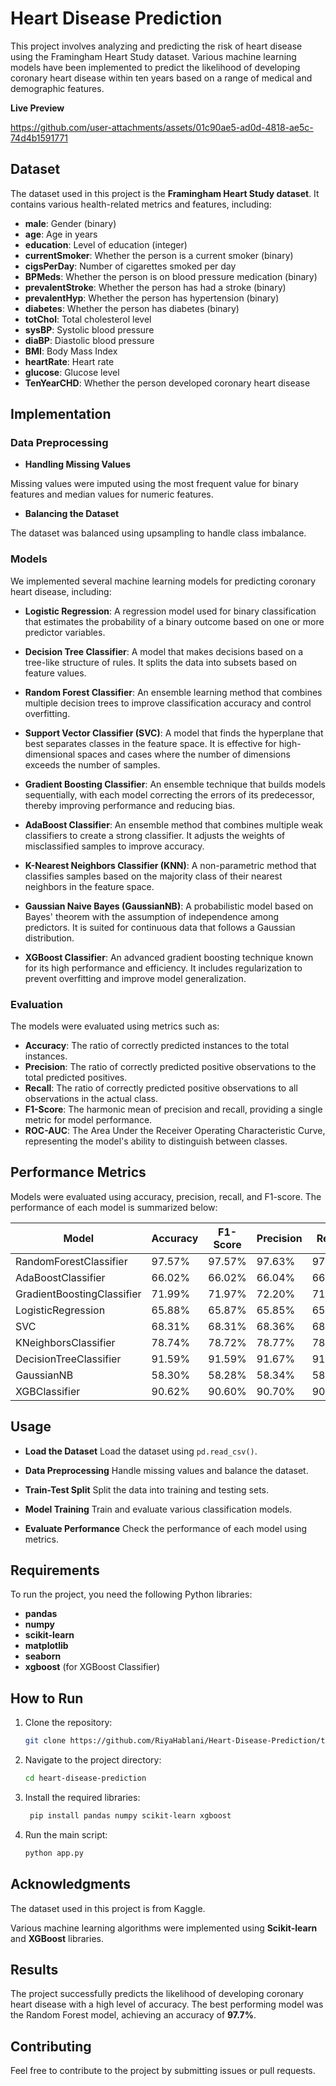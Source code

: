 # Heart Disease Prediction

This project involves analyzing and predicting the risk of heart disease using the Framingham Heart Study dataset. Various machine learning models have been implemented to predict the likelihood of developing coronary heart disease within ten years based on a range of medical and demographic features.

**Live Preview**

https://github.com/user-attachments/assets/01c90ae5-ad0d-4818-ae5c-74d4b1591771

## Dataset

The dataset used in this project is the **Framingham Heart Study dataset**. It contains various health-related metrics and features, including:

- **male**: Gender (binary)
- **age**: Age in years
- **education**: Level of education (integer)
- **currentSmoker**: Whether the person is a current smoker (binary)
- **cigsPerDay**: Number of cigarettes smoked per day
- **BPMeds**: Whether the person is on blood pressure medication (binary)
- **prevalentStroke**: Whether the person has had a stroke (binary)
- **prevalentHyp**: Whether the person has hypertension (binary)
- **diabetes**: Whether the person has diabetes (binary)
- **totChol**: Total cholesterol level
- **sysBP**: Systolic blood pressure
- **diaBP**: Diastolic blood pressure
- **BMI**: Body Mass Index
- **heartRate**: Heart rate
- **glucose**: Glucose level
- **TenYearCHD**: Whether the person developed coronary heart disease

## Implementation

### Data Preprocessing

- **Handling Missing Values**

Missing values were imputed using the most frequent value for binary features and median values for numeric features.

- **Balancing the Dataset**

The dataset was balanced using upsampling to handle class imbalance.

### Models

We implemented several machine learning models for predicting coronary heart disease, including:

- **Logistic Regression**: A regression model used for binary classification that estimates the probability of a binary outcome based on one or more predictor variables.

- **Decision Tree Classifier**: A model that makes decisions based on a tree-like structure of rules. It splits the data into subsets based on feature values.

- **Random Forest Classifier**: An ensemble learning method that combines multiple decision trees to improve classification accuracy and control overfitting.

- **Support Vector Classifier (SVC)**: A model that finds the hyperplane that best separates classes in the feature space. It is effective for high-dimensional spaces and cases where the number of dimensions exceeds the number of samples.

- **Gradient Boosting Classifier**: An ensemble technique that builds models sequentially, with each model correcting the errors of its predecessor, thereby improving performance and reducing bias.

- **AdaBoost Classifier**: An ensemble method that combines multiple weak classifiers to create a strong classifier. It adjusts the weights of misclassified samples to improve accuracy.

- **K-Nearest Neighbors Classifier (KNN)**: A non-parametric method that classifies samples based on the majority class of their nearest neighbors in the feature space.

- **Gaussian Naive Bayes (GaussianNB)**: A probabilistic model based on Bayes' theorem with the assumption of independence among predictors. It is suited for continuous data that follows a Gaussian distribution.

- **XGBoost Classifier**: An advanced gradient boosting technique known for its high performance and efficiency. It includes regularization to prevent overfitting and improve model generalization.

### Evaluation

The models were evaluated using metrics such as:

- **Accuracy**: The ratio of correctly predicted instances to the total instances.
- **Precision**: The ratio of correctly predicted positive observations to the total predicted positives.
- **Recall**: The ratio of correctly predicted positive observations to all observations in the actual class.
- **F1-Score**: The harmonic mean of precision and recall, providing a single metric for model performance.
- **ROC-AUC**: The Area Under the Receiver Operating Characteristic Curve, representing the model's ability to distinguish between classes.

## Performance Metrics

Models were evaluated using accuracy, precision, recall, and F1-score. The performance of each model is summarized below:

| Model                    | Accuracy | F1-Score | Precision | Recall |
|--------------------------|----------|----------|-----------|--------|
| RandomForestClassifier   | 97.57%   | 97.57%   | 97.63%    | 97.57% |
| AdaBoostClassifier       | 66.02%   | 66.02%   | 66.04%    | 66.02% |
| GradientBoostingClassifier | 71.99%   | 71.97%   | 72.20%    | 71.99% |
| LogisticRegression       | 65.88%   | 65.87%   | 65.85%    | 65.88% |
| SVC                      | 68.31%   | 68.31%   | 68.36%    | 68.31% |
| KNeighborsClassifier     | 78.74%   | 78.72%   | 78.77%    | 78.74% |
| DecisionTreeClassifier   | 91.59%   | 91.59%   | 91.67%    | 91.59% |
| GaussianNB               | 58.30%   | 58.28%   | 58.34%    | 58.30% |
| XGBClassifier            | 90.62%   | 90.60%   | 90.70%    | 90.62% |

## Usage

- **Load the Dataset**
Load the dataset using `pd.read_csv()`.

- **Data Preprocessing**
Handle missing values and balance the dataset.

- **Train-Test Split**
Split the data into training and testing sets.

- **Model Training**
Train and evaluate various classification models.

- **Evaluate Performance**
Check the performance of each model using metrics.

## Requirements

To run the project, you need the following Python libraries:

- **pandas**
- **numpy**
- **scikit-learn**
- **matplotlib**
- **seaborn**
- **xgboost** (for XGBoost Classifier)

## How to Run

1. Clone the repository:

    ```bash
    git clone https://github.com/RiyaHablani/Heart-Disease-Prediction/tree/master.git
    ```

2. Navigate to the project directory:

    ```bash
    cd heart-disease-prediction
    ```

3. Install the required libraries:

    ```bash
     pip install pandas numpy scikit-learn xgboost
    ```

4. Run the main script:

    ```bash
    python app.py
    ```
## Acknowledgments

The dataset used in this project is from Kaggle.

Various machine learning algorithms were implemented using **Scikit-learn** and **XGBoost** libraries.

## Results

The project successfully predicts the likelihood of developing coronary heart disease with a high level of accuracy. The best performing model was the Random Forest model, achieving an accuracy of **97.7%**.

## Contributing

Feel free to contribute to the project by submitting issues or pull requests. 
